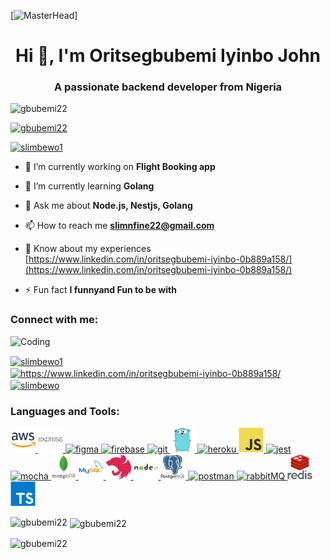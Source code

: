 [![MasterHead](https://www.google.com/search?source=univ&tbm=isch&q=animated+coding+image&client=firefox-b-d&fir=Krpy16CZI6PaVM%252C8YZqRq27QWN2GM%252C_%253Bekag4nNZM7abSM%252C8YZqRq27QWN2GM%252C_%253B8XkhQxcDyZ0PpM%252CmH7vmCH3UZgGiM%252C_%253BekogNRTKbb0iCM%252C02nwVfw3nyxBJM%252C_%253BVeTfQF7aEN7FoM%252C6SunjYtI01YXuM%252C_%253B379S8D6YRsf0EM%252C0hZGFE-JKjXwvM%252C_%253B8clJ_FdDgAtufM%252CfGhGejc-bkdiaM%252C_%253BzcHXrsAhm3lANM%252CXIrw2mYOFdPejM%252C_%253BeQI_McJ_0YhUxM%252C8YZqRq27QWN2GM%252C_%253BC4MPM7G15fpR_M%252CPYV8SZxRXNSASM%252C_%253B68M_hB1zUZ2ZqM%252C0hZGFE-JKjXwvM%252C_%253BZXm_N8eheehlBM%252COyhDlPo1AW-C5M%252C_&usg=AI4_-kQHj5b5ZJG3sgcBPNFJ8iaK0u2nmw&sa=X&ved=2ahUKEwiFjP2h_qL7AhVDhP0HHWILAUEQ7Al6BAgIEEg&biw=1366&bih=615&dpr=1#imgrc=gukOGaHFMNEc5M)]
<h1 align="center">Hi 👋, I'm Oritsegbubemi Iyinbo John</h1>
<h3 align="center">A passionate backend developer from Nigeria</h3>

<p align="left"> <img src="https://komarev.com/ghpvc/?username=gbubemi22&label=Profile%20views&color=0e75b6&style=flat" alt="gbubemi22" /> </p>

<p align="left"> <a href="https://github.com/ryo-ma/github-profile-trophy"><img src="https://github-profile-trophy.vercel.app/?username=gbubemi22" alt="gbubemi22" /></a> </p>

<p align="left"> <a href="https://twitter.com/slimbewo1" target="blank"><img src="https://img.shields.io/twitter/follow/slimbewo1?logo=twitter&style=for-the-badge" alt="slimbewo1" /></a> </p>

- 🔭 I’m currently working on **Flight Booking app**

- 🌱 I’m currently learning **Golang**

- 💬 Ask me about **Node.js, Nestjs, Golang**

- 📫 How to reach me **slimnfine22@gmail.com**

- 📄 Know about my experiences [https://www.linkedin.com/in/oritsegbubemi-iyinbo-0b889a158/](https://www.linkedin.com/in/oritsegbubemi-iyinbo-0b889a158/)

- ⚡ Fun fact **I funnyand Fun to be with**

<h3 align="left">Connect with me:</h3>
<img alingn="right" alt="Coding" with="400" src="https://www.google.com/imgres?imgurl=https%3A%2F%2Ft4.ftcdn.net%2Fjpg%2F02%2F78%2F37%2F47%2F360_F_278374738_ypRn0utOVnebuhmpSrDiwkzFsdqEm0aa.jpg&imgrefurl=https%3A%2F%2Fstock.adobe.com%2Fsearch%3Fk%3Dprogrammer%2Bcartoon&tbnid=48NrI03o5kciTM&vet=12ahUKEwjxn7Wo_qL7AhUphM4BHVbVDioQMygNegUIARD7AQ..i&docid=8YZqRq27QWN2GM&w=900&h=360&q=animated%20coding%20image&client=firefox-b-d&ved=2ahUKEwjxn7Wo_qL7AhUphM4BHVbVDioQMygNegUIARD7AQ">
<p align="left">
<a href="https://twitter.com/slimbewo1" target="blank"><img align="center" src="https://raw.githubusercontent.com/rahuldkjain/github-profile-readme-generator/master/src/images/icons/Social/twitter.svg" alt="slimbewo1" height="30" width="40" /></a>
<a href="https://linkedin.com/in/https://www.linkedin.com/in/oritsegbubemi-iyinbo-0b889a158/" target="blank"><img align="center" src="https://raw.githubusercontent.com/rahuldkjain/github-profile-readme-generator/master/src/images/icons/Social/linked-in-alt.svg" alt="https://www.linkedin.com/in/oritsegbubemi-iyinbo-0b889a158/" height="30" width="40" /></a>
<a href="https://instagram.com/slimbewo" target="blank"><img align="center" src="https://raw.githubusercontent.com/rahuldkjain/github-profile-readme-generator/master/src/images/icons/Social/instagram.svg" alt="slimbewo" height="30" width="40" /></a>
</p>

<h3 align="left">Languages and Tools:</h3>
<p align="left"> <a href="https://aws.amazon.com" target="_blank" rel="noreferrer"> <img src="https://raw.githubusercontent.com/devicons/devicon/master/icons/amazonwebservices/amazonwebservices-original-wordmark.svg" alt="aws" width="40" height="40"/> </a> <a href="https://expressjs.com" target="_blank" rel="noreferrer"> <img src="https://raw.githubusercontent.com/devicons/devicon/master/icons/express/express-original-wordmark.svg" alt="express" width="40" height="40"/> </a> <a href="https://www.figma.com/" target="_blank" rel="noreferrer"> <img src="https://www.vectorlogo.zone/logos/figma/figma-icon.svg" alt="figma" width="40" height="40"/> </a> <a href="https://firebase.google.com/" target="_blank" rel="noreferrer"> <img src="https://www.vectorlogo.zone/logos/firebase/firebase-icon.svg" alt="firebase" width="40" height="40"/> </a> <a href="https://git-scm.com/" target="_blank" rel="noreferrer"> <img src="https://www.vectorlogo.zone/logos/git-scm/git-scm-icon.svg" alt="git" width="40" height="40"/> </a> <a href="https://golang.org" target="_blank" rel="noreferrer"> <img src="https://raw.githubusercontent.com/devicons/devicon/master/icons/go/go-original.svg" alt="go" width="40" height="40"/> </a> <a href="https://heroku.com" target="_blank" rel="noreferrer"> <img src="https://www.vectorlogo.zone/logos/heroku/heroku-icon.svg" alt="heroku" width="40" height="40"/> </a> <a href="https://developer.mozilla.org/en-US/docs/Web/JavaScript" target="_blank" rel="noreferrer"> <img src="https://raw.githubusercontent.com/devicons/devicon/master/icons/javascript/javascript-original.svg" alt="javascript" width="40" height="40"/> </a> <a href="https://jestjs.io" target="_blank" rel="noreferrer"> <img src="https://www.vectorlogo.zone/logos/jestjsio/jestjsio-icon.svg" alt="jest" width="40" height="40"/> </a> <a href="https://mochajs.org" target="_blank" rel="noreferrer"> <img src="https://www.vectorlogo.zone/logos/mochajs/mochajs-icon.svg" alt="mocha" width="40" height="40"/> </a> <a href="https://www.mongodb.com/" target="_blank" rel="noreferrer"> <img src="https://raw.githubusercontent.com/devicons/devicon/master/icons/mongodb/mongodb-original-wordmark.svg" alt="mongodb" width="40" height="40"/> </a> <a href="https://www.mysql.com/" target="_blank" rel="noreferrer"> <img src="https://raw.githubusercontent.com/devicons/devicon/master/icons/mysql/mysql-original-wordmark.svg" alt="mysql" width="40" height="40"/> </a> <a href="https://nestjs.com/" target="_blank" rel="noreferrer"> <img src="https://raw.githubusercontent.com/devicons/devicon/master/icons/nestjs/nestjs-plain.svg" alt="nestjs" width="40" height="40"/> </a> <a href="https://nodejs.org" target="_blank" rel="noreferrer"> <img src="https://raw.githubusercontent.com/devicons/devicon/master/icons/nodejs/nodejs-original-wordmark.svg" alt="nodejs" width="40" height="40"/> </a> <a href="https://www.postgresql.org" target="_blank" rel="noreferrer"> <img src="https://raw.githubusercontent.com/devicons/devicon/master/icons/postgresql/postgresql-original-wordmark.svg" alt="postgresql" width="40" height="40"/> </a> <a href="https://postman.com" target="_blank" rel="noreferrer"> <img src="https://www.vectorlogo.zone/logos/getpostman/getpostman-icon.svg" alt="postman" width="40" height="40"/> </a> <a href="https://www.rabbitmq.com" target="_blank" rel="noreferrer"> <img src="https://www.vectorlogo.zone/logos/rabbitmq/rabbitmq-icon.svg" alt="rabbitMQ" width="40" height="40"/> </a> <a href="https://redis.io" target="_blank" rel="noreferrer"> <img src="https://raw.githubusercontent.com/devicons/devicon/master/icons/redis/redis-original-wordmark.svg" alt="redis" width="40" height="40"/> </a> <a href="https://www.typescriptlang.org/" target="_blank" rel="noreferrer"> <img src="https://raw.githubusercontent.com/devicons/devicon/master/icons/typescript/typescript-original.svg" alt="typescript" width="40" height="40"/> </a> </p>

<p><img align="left" src="https://github-readme-stats.vercel.app/api/top-langs?username=gbubemi22&show_icons=true&locale=en&layout=compact" alt="gbubemi22" /></p>

<p>&nbsp;<img align="center" src="https://github-readme-stats.vercel.app/api?username=gbubemi22&show_icons=true&locale=en" alt="gbubemi22" /></p>

<p><img align="center" src="https://github-readme-streak-stats.herokuapp.com/?user=gbubemi22&" alt="gbubemi22" /></p>

